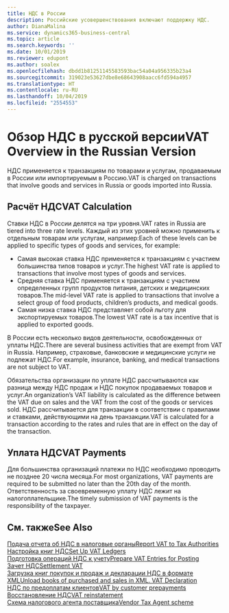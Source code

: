 ```yaml
---
title: НДС в России
description: Российские усовершенствования включают поддержку НДС.
author: DianaMalina
ms.service: dynamics365-business-central
ms.topic: article
ms.search.keywords: ''
ms.date: 10/01/2019
ms.reviewer: edupont
ms.author: soalex
ms.openlocfilehash: dbdd1b81251145583593bac54a04a956335b23a4
ms.sourcegitcommit: 319023e53627dbe8e68643908aacc6fd594a4957
ms.translationtype: HT
ms.contentlocale: ru-RU
ms.lasthandoff: 10/04/2019
ms.locfileid: "2554553"
---
```

# <a name="vat-overview-in-the-russian-version"></a><span data-ttu-id="23fae-103">Обзор НДС в русской версии</span><span class="sxs-lookup"><span data-stu-id="23fae-103">VAT Overview in the Russian Version</span></span>

<span data-ttu-id="23fae-104">НДС применяется к транзакциям по товарами и услугам, продаваемым в России или импортируемым в Россию.</span><span class="sxs-lookup"><span data-stu-id="23fae-104">VAT is charged on transactions that involve goods and services in Russia or goods imported into Russia.</span></span>

## <a name="vat-calculation"></a><span data-ttu-id="23fae-105">Расчёт НДС</span><span class="sxs-lookup"><span data-stu-id="23fae-105">VAT Calculation</span></span>

<span data-ttu-id="23fae-106">Ставки НДС в России делятся на три уровня.</span><span class="sxs-lookup"><span data-stu-id="23fae-106">VAT rates in Russia are tiered into three rate levels.</span></span> <span data-ttu-id="23fae-107">Каждый из этих уровней можно применить к отдельным товарам или услугам, например:</span><span class="sxs-lookup"><span data-stu-id="23fae-107">Each of these levels can be applied to specific types of goods and services, for example:</span></span> 

- <span data-ttu-id="23fae-108">Самая высокая ставка НДС применяется к транзакциям с участием большинства типов товаров и услуг.</span><span class="sxs-lookup"><span data-stu-id="23fae-108">The highest VAT rate is applied to transactions that involve most types of goods and services.</span></span>
- <span data-ttu-id="23fae-109">Средняя ставка НДС применяется к транзакциям с участием определенных групп продуктов питания, детских и медицинских товаров.</span><span class="sxs-lookup"><span data-stu-id="23fae-109">The mid-level VAT rate is applied to transactions that involve a select group of food products, children’s products, and medical goods.</span></span>
- <span data-ttu-id="23fae-110">Самая низка ставка НДС представляет собой льготу для экспортируемых товаров.</span><span class="sxs-lookup"><span data-stu-id="23fae-110">The lowest VAT rate is a tax incentive that is applied to exported goods.</span></span> 

<span data-ttu-id="23fae-111">В России есть несколько видов деятельности, освобожденных от уплаты НДС.</span><span class="sxs-lookup"><span data-stu-id="23fae-111">There are several business activities that are exempt from VAT in Russia.</span></span> <span data-ttu-id="23fae-112">Например, страховые, банковские и медицинские услуги не подлежат НДС.</span><span class="sxs-lookup"><span data-stu-id="23fae-112">For example, insurance, banking, and medical transactions are not subject to VAT.</span></span> 

<span data-ttu-id="23fae-113">Обязательства организации по уплате НДС рассчитываются как разница между НДС продаж и НДС покупок продаваемых товаров и услуг.</span><span class="sxs-lookup"><span data-stu-id="23fae-113">An organization’s VAT liability is calculated as the difference between the VAT due on sales and the VAT from the cost of the goods or services sold.</span></span> <span data-ttu-id="23fae-114">НДС рассчитывается для транзакции в соответствии с правилами и ставками, действующими на день транзакции.</span><span class="sxs-lookup"><span data-stu-id="23fae-114">VAT is calculated for a transaction according to the rates and rules that are in effect on the day of the transaction.</span></span>

## <a name="vat-payments"></a><span data-ttu-id="23fae-115">Уплата НДС</span><span class="sxs-lookup"><span data-stu-id="23fae-115">VAT Payments</span></span>

<span data-ttu-id="23fae-116">Для большинства организаций платежи по НДС необходимо проводить не позднее 20 числа месяца.</span><span class="sxs-lookup"><span data-stu-id="23fae-116">For most organizations, VAT payments are required to be submitted no later than the 20th day of the month.</span></span> <span data-ttu-id="23fae-117">Ответственность за своевременную уплату НДС лежит на налогоплательщике.</span><span class="sxs-lookup"><span data-stu-id="23fae-117">The timely submission of VAT payments is the responsibility of the taxpayer.</span></span>

## <a name="see-also"></a><span data-ttu-id="23fae-118">См. также</span><span class="sxs-lookup"><span data-stu-id="23fae-118">See Also</span></span>

[<span data-ttu-id="23fae-119">Подача отчета об НДС в налоговые органы</span><span class="sxs-lookup"><span data-stu-id="23fae-119">Report VAT to Tax Authorities</span></span>](../../finance-how-report-vat.md)  
[<span data-ttu-id="23fae-120">Настройка книг НДС</span><span class="sxs-lookup"><span data-stu-id="23fae-120">Set Up VAT Ledgers</span></span>](How-to-Set-Up-VAT-Ledgers.md)  
[<span data-ttu-id="23fae-121">Подготовка операций НДС к учету</span><span class="sxs-lookup"><span data-stu-id="23fae-121">Prepare VAT Entries for Posting</span></span>](How-to-Prepare-VAT-Entries-for-Posting.md)  
[<span data-ttu-id="23fae-122">Зачет НДС</span><span class="sxs-lookup"><span data-stu-id="23fae-122">Settlement VAT</span></span>](Settlement-VAT.md)  
[<span data-ttu-id="23fae-123">Загрузка книг покупок и продаж и декларации НДС в формате XML</span><span class="sxs-lookup"><span data-stu-id="23fae-123">Unload books of purchased and sales in XML. VAT Declaration</span></span>](upload-books-purchases-sales-xml-vat-declaration.md)  
[<span data-ttu-id="23fae-124">НДС по предоплатам клиентов</span><span class="sxs-lookup"><span data-stu-id="23fae-124">VAT by customer prepayments</span></span>](VAT-by-Customer-prepayments.md)  
[<span data-ttu-id="23fae-125">Восстановление НДС</span><span class="sxs-lookup"><span data-stu-id="23fae-125">VAT reinstatement</span></span>](VAT-reinstatement.md)  
[<span data-ttu-id="23fae-126">Схема налогового агента поставщика</span><span class="sxs-lookup"><span data-stu-id="23fae-126">Vendor Tax Agent scheme</span></span>](Vendor-Tax-Agent-scheme.md)  
